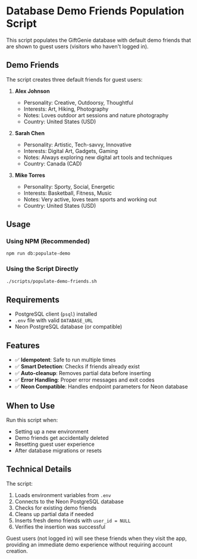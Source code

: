 # Database Demo Friends Population Script

This script populates the GiftGenie database with default demo friends that are shown to guest users (visitors who haven't logged in).

## Demo Friends

The script creates three default friends for guest users:

1. **Alex Johnson** 
   - Personality: Creative, Outdoorsy, Thoughtful
   - Interests: Art, Hiking, Photography
   - Notes: Loves outdoor art sessions and nature photography
   - Country: United States (USD)

2. **Sarah Chen**
   - Personality: Artistic, Tech-savvy, Innovative  
   - Interests: Digital Art, Gadgets, Gaming
   - Notes: Always exploring new digital art tools and techniques
   - Country: Canada (CAD)

3. **Mike Torres**
   - Personality: Sporty, Social, Energetic
   - Interests: Basketball, Fitness, Music
   - Notes: Very active, loves team sports and working out
   - Country: United States (USD)

## Usage

### Using NPM (Recommended)
```bash
npm run db:populate-demo
```

### Using the Script Directly
```bash
./scripts/populate-demo-friends.sh
```

## Requirements

- PostgreSQL client (`psql`) installed
- `.env` file with valid `DATABASE_URL` 
- Neon PostgreSQL database (or compatible)

## Features

- ✅ **Idempotent**: Safe to run multiple times
- ✅ **Smart Detection**: Checks if friends already exist
- ✅ **Auto-cleanup**: Removes partial data before inserting
- ✅ **Error Handling**: Proper error messages and exit codes
- ✅ **Neon Compatible**: Handles endpoint parameters for Neon database

## When to Use

Run this script when:
- Setting up a new environment
- Demo friends get accidentally deleted
- Resetting guest user experience
- After database migrations or resets

## Technical Details

The script:
1. Loads environment variables from `.env`
2. Connects to the Neon PostgreSQL database
3. Checks for existing demo friends
4. Cleans up partial data if needed
5. Inserts fresh demo friends with `user_id = NULL`
6. Verifies the insertion was successful

Guest users (not logged in) will see these friends when they visit the app, providing an immediate demo experience without requiring account creation.